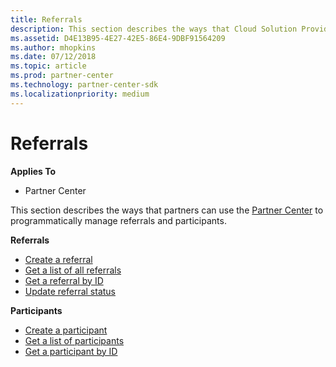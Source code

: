 ```yaml
---
title: Referrals
description: This section describes the ways that Cloud Solution Provider partners can use the Partner Center to programmatically manage customer orders and subscriptions.
ms.assetid: D4E13B95-4E27-42E5-86E4-9DBF91564209
ms.author: mhopkins
ms.date: 07/12/2018
ms.topic: article
ms.prod: partner-center
ms.technology: partner-center-sdk
ms.localizationpriority: medium
---
```


# Referrals


**Applies To**

-   Partner Center

This section describes the ways that partners can use the [Partner Center](index.md) to programmatically manage referrals and participants.

**Referrals**  
-   [Create a referral](create-a-referral.md) 
-   [Get a list of all referrals](get-a-list-of-referrals.md) 
-   [Get a referral by ID](get-a-referral-by-Id.md) 
-   [Update referral status](update-referral-status.md)

**Participants**
-   [Create a participant](create-a-participant.md) 
-   [Get a list of participants](get-a-list-of-participants.md) 
-   [Get a participant by ID](get-a-participant-by-id.md) 